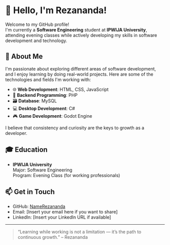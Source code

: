 # 👋 Hello, I'm Rezananda!

Welcome to my GitHub profile!  
I'm currently a **Software Engineering** student at **IPWIJA University**, attending evening classes while actively developing my skills in software development and technology.

## 🚀 About Me

I'm passionate about exploring different areas of software development, and I enjoy learning by doing real-world projects. Here are some of the technologies and fields I'm working with:

- 🌐 **Web Development**: HTML, CSS, JavaScript  
- 🧩 **Backend Programming**: PHP  
- 🗃️ **Database**: MySQL  
- 💻 **Desktop Development**: C#  
- 🎮 **Game Development**: Godot Engine  

I believe that consistency and curiosity are the keys to growth as a developer.

## 🎓 Education

- **IPWIJA University**  
  Major: Software Engineering  
  Program: Evening Class (for working professionals)

## 📫 Get in Touch

- GitHub: [NameRezananda](https://github.com/NameRezananda)
- Email: [Insert your email here if you want to share]
- LinkedIn: [Insert your LinkedIn URL if available]

---

> “Learning while working is not a limitation — it’s the path to continuous growth.” – Rezananda
